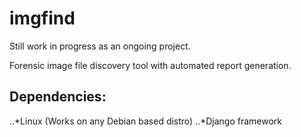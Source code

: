 imgfind
=======
Still work in progress as an ongoing project.
 
Forensic image file discovery tool with automated report generation. 
 
Dependencies:
------
..*Linux (Works on any Debian based distro)
..*Django framework

